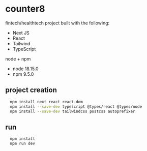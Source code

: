 # counter8

fintech/healthtech project built with the following:

- Next JS
- React
- Tailwind
- TypeScript

node + npm

- node 18.15.0
- npm 9.5.0


## project creation

```bash
  npm install next react react-dom
  npm install --save-dev typescript @types/react @types/node
  npm install --save-dev tailwindcss postcss autoprefixer
```


## run

```bash
  npm install
  npm run dev
```
